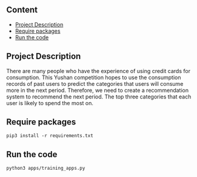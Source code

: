 ## Content
- [Project Description](#project-description)
- [Require packages](#require-packages)
- [Run the code](#run-the-code)

## Project Description
There are many people who have the experience of using credit cards for consumption. This Yushan competition hopes to use the consumption records of past users to predict the categories that users will consume more in the next period. Therefore, we need to create a recommendation system to recommend the next period. The top three categories that each user is likely to spend the most on.

## Require packages
```shell
pip3 install -r requirements.txt
```

## Run the code
```shell
python3 apps/training_apps.py
```